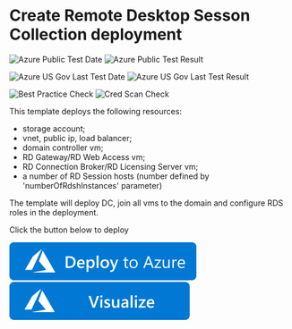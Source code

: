 # Create Remote Desktop Sesson Collection deployment

![Azure Public Test Date](https://azurequickstartsservice.blob.core.windows.net/badges/rds-deployment/PublicLastTestDate.svg)
![Azure Public Test Result](https://azurequickstartsservice.blob.core.windows.net/badges/rds-deployment/PublicDeployment.svg)

![Azure US Gov Last Test Date](https://azurequickstartsservice.blob.core.windows.net/badges/rds-deployment/FairfaxLastTestDate.svg)
![Azure US Gov Last Test Result](https://azurequickstartsservice.blob.core.windows.net/badges/rds-deployment/FairfaxDeployment.svg)

![Best Practice Check](https://azurequickstartsservice.blob.core.windows.net/badges/rds-deployment/BestPracticeResult.svg)
![Cred Scan Check](https://azurequickstartsservice.blob.core.windows.net/badges/rds-deployment/CredScanResult.svg)

This template deploys the following resources:

<ul><li>storage account;</li><li>vnet, public ip, load balancer;</li><li>domain controller vm;</li><li>RD Gateway/RD Web Access vm;</li><li>RD Connection Broker/RD Licensing Server vm;</li><li>a number of RD Session hosts (number defined by 'numberOfRdshInstances' parameter)</li></ul>

The template will deploy DC, join all vms to the domain and configure RDS roles in the deployment.

Click the button below to deploy

[![Deploy To Azure](https://raw.githubusercontent.com/Azure/azure-quickstart-templates/master/1-CONTRIBUTION-GUIDE/images/deploytoazure.svg?sanitize=true)]("https://portal.azure.com/#create/Microsoft.Template/uri/https%3A%2F%2Fraw.githubusercontent.com%2FAzure%2Fazure-quickstart-templates%2Fmaster%2Frds-deployment%2Fazuredeploy.json")  [![Visualize](https://raw.githubusercontent.com/Azure/azure-quickstart-templates/master/1-CONTRIBUTION-GUIDE/images/visualizebutton.svg?sanitize=true)]("http://armviz.io/#/?load=https%3A%2F%2Fraw.githubusercontent.com%2FAzure%2Fazure-quickstart-templates%2Fmaster%2Frds-deployment%2Fazuredeploy.json")



